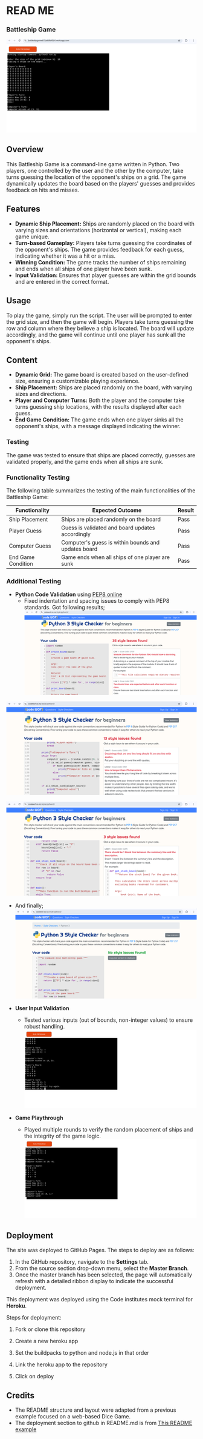 # READ ME
### Battleship Game

![Battleship Game](assets/images/startGame.png)

## Overview
This Battleship Game is a command-line game written in Python. Two players, one controlled by the user and the other by the computer, take turns guessing the location of the opponent's ships on a grid. The game dynamically updates the board based on the players' guesses and provides feedback on hits and misses.

## Features
- **Dynamic Ship Placement:** Ships are randomly placed on the board with varying sizes and orientations (horizontal or vertical), making each game unique.
- **Turn-based Gameplay:** Players take turns guessing the coordinates of the opponent's ships. The game provides feedback for each guess, indicating whether it was a hit or a miss.
- **Winning Condition:** The game tracks the number of ships remaining and ends when all ships of one player have been sunk.
- **Input Validation:** Ensures that player guesses are within the grid bounds and are entered in the correct format.

## Usage
To play the game, simply run the script. The user will be prompted to enter the grid size, and then the game will begin. Players take turns guessing the row and column where they believe a ship is located. The board will update accordingly, and the game will continue until one player has sunk all the opponent's ships.

## Content
- **Dynamic Grid:** The game board is created based on the user-defined size, ensuring a customizable playing experience.
- **Ship Placement:** Ships are placed randomly on the board, with varying sizes and directions.
- **Player and Computer Turns:** Both the player and the computer take turns guessing ship locations, with the results displayed after each guess.
- **End Game Condition:** The game ends when one player sinks all the opponent's ships, with a message displayed indicating the winner.

### Testing
The game was tested to ensure that ships are placed correctly, guesses are validated properly, and the game ends when all ships are sunk.

### Functionality Testing
The following table summarizes the testing of the main functionalities of the Battleship Game:

| Functionality                   | Expected Outcome                                | Result          |
|---------------------------------|--------------------------------------------------|-----------------|
| Ship Placement                  | Ships are placed randomly on the board           | Pass            |
| Player Guess                    | Guess is validated and board updates accordingly | Pass            |
| Computer Guess                  | Computer's guess is within bounds and updates board | Pass          |
| End Game Condition              | Game ends when all ships of one player are sunk  | Pass            |

### Additional Testing
- **Python Code Validation** using [PEP8 online](https://www.codewof.co.nz/style/python3/)
  - Fixed indentation and spacing issues to comply with PEP8 standards. Got following results;
![Battleship Game Testing](assets/images/styleError35.png)

![Battleship Game Testing](assets/images/styleError13.png)

![Battleship Game Testing](assets/images/styleError3.png)

- And finally;
![Battleship Game Testing](assets/images/styleErrorNone.png)


- **User Input Validation** 
  - Tested various inputs (out of bounds, non-integer values) to ensure robust handling.
  ![Battleship Game Validation](assets/images/guessWrong.png)

- **Game Playthrough** 
  - Played multiple rounds to verify the random placement of ships and the integrity of the game logic.
![Battleship Game Validation](assets/images/computerWins.png)


## Deployment
The site was deployed to GitHub Pages. The steps to deploy are as follows:
1. In the GitHub repository, navigate to the **Settings** tab.
2. From the source section drop-down menu, select the **Master Branch**.
3. Once the master branch has been selected, the page will automatically refresh with a detailed ribbon display to indicate the successful deployment.

This deployment was deployed using the Code institutes mock terminal for **Heroku**.

Steps for deployment:
  1. Fork or clone this repository
  
  2. Create a new heroku app
  3. Set the buildpacks to python and node.js in that order 
  4. Link the heroku app to the repository
  5.  Click on deploy


  ## Credits

  - The README structure and layout were adapted from a previous example focused on a web-based Dice Game.
  - The deployment section to github in README.md is from  [This README example](https://github.com/Code-Institute-Solutions/readme-love-maths/blob/master/README.md)
